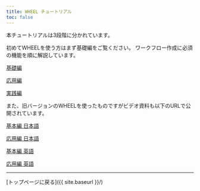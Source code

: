 ```yaml
---
title: WHEEL チュートリアル
toc: false
---
```


本チュートリアルは3段階に分かれています。

初めてWHEELを使う方はまず基礎編をご覧ください。
ワークフロー作成に必須の機能を順に解説しています。

[基礎編](1_basic_tutorial/)

[応用編](2_advanced_tutorial/)

[実践編](3_application_tutorial/)

また、旧バージョンのWHEELを使ったものですがビデオ資料も以下のURLで公開されています。

[基本編 日本語](https://youtu.be/1sh_XA6o7Zw)

[応用編 日本語](https://youtu.be/1c-88BGdhPM)

[基本編 英語](https://youtu.be/10FP6lnVISk)

[応用編 英語](https://youtu.be/XR-zGcDhR50)


--------
[トップページに戻る]({{ site.baseurl }}/)

